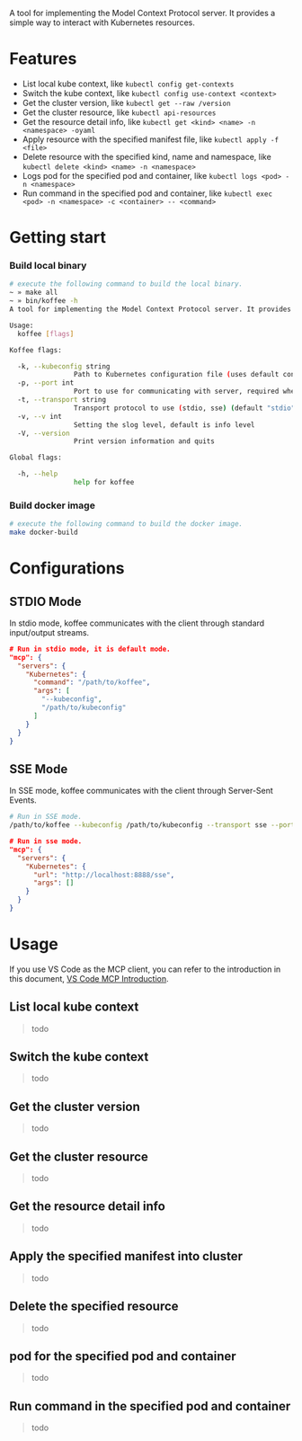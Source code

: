 A tool for implementing the Model Context Protocol server. It provides a simple way to interact with Kubernetes resources.

# Features
- List local kube context, like `kubectl config get-contexts`
- Switch the kube context, like `kubectl config use-context <context>`
- Get the cluster version, like `kubectl get --raw /version`
- Get the cluster resource, like `kubectl api-resources`
- Get the resource detail info, like `kubectl get <kind> <name> -n <namespace> -oyaml`
- Apply resource with the specified manifest file, like `kubectl apply -f <file>`
- Delete resource with the specified kind, name and namespace, like `kubectl delete <kind> <name> -n <namespace>`
- Logs pod for the specified pod and container, like `kubectl logs <pod> -n <namespace>`
- Run command in the specified pod and container, like `kubectl exec <pod> -n <namespace> -c <container> -- <command>`

# Getting start

### Build local binary
```bash
# execute the following command to build the local binary.
~ » make all
~ » bin/koffee -h
A tool for implementing the Model Context Protocol server. It provides a simple way to interact with Kubernetes resources.

Usage:
  koffee [flags]

Koffee flags:

  -k, --kubeconfig string
                Path to Kubernetes configuration file (uses default config if not specified)
  -p, --port int
                Port to use for communicating with server, required when using --transport=sse and must be between 1 and 65535 (default 8888)
  -t, --transport string
                Transport protocol to use (stdio, sse) (default "stdio")
  -v, --v int
                Setting the slog level, default is info level
  -V, --version
                Print version information and quits

Global flags:

  -h, --help
                help for koffee
```

### Build docker image
```bash
# execute the following command to build the docker image.
make docker-build
```

# Configurations
## STDIO Mode
In stdio mode, koffee communicates with the client through standard input/output streams.

```json
# Run in stdio mode, it is default mode.
"mcp": {
  "servers": {
    "Kubernetes": {
      "command": "/path/to/koffee",
      "args": [
        "--kubeconfig",
        "/path/to/kubeconfig"
      ]
    }
  }
}
```

## SSE Mode
In SSE mode, koffee communicates with the client through Server-Sent Events.

```bash
# Run in SSE mode.
/path/to/koffee --kubeconfig /path/to/kubeconfig --transport sse --port 8888
```

```json
# Run in sse mode.
"mcp": {
  "servers": {
    "Kubernetes": {
      "url": "http://localhost:8888/sse",
      "args": []
    }
  }
}
```

# Usage

If you use VS Code as the MCP client, you can refer to the introduction in this document, [VS Code MCP Introduction](https://code.visualstudio.com/blogs/2025/04/07/agentMode).

## List local kube context
> todo

## Switch the kube context
> todo

## Get the cluster version
> todo

## Get the cluster resource
> todo

## Get the resource detail info
> todo

## Apply the specified manifest into cluster
> todo

## Delete the specified resource
> todo

## pod for the specified pod and container
> todo

## Run command in the specified pod and container
> todo
